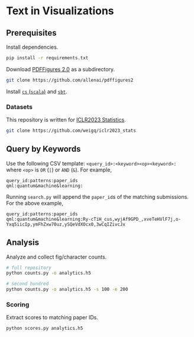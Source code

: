 # Text in Visualizations

## Prerequisites

Install dependencies.

```sh
pip install -r requirements.txt
```

Download [PDFFigures 2.0](https://github.com/allenai/pdffigures2) as a subdirectory.

```sh
git clone https://github.com/allenai/pdffigures2
```

Install [`cs` (`scala`)](https://www.scala-lang.org/download/) and [`sbt`](https://www.scala-sbt.org/1.x/docs/Installing-sbt-on-Linux.html).

### Datasets

This repository is written for [ICLR2023 Statistics](https://github.com/weigq/iclr2023_stats).

```sh
git clone https://github.com/weigq/iclr2023_stats
```

## Query by Keywords

Use the following CSV template: `<query_id>:<keyword><op><keyword>:` where `<op>` is `OR` (`|`) or `AND` (`&`). For example,

```csv
query_id:patterns:paper_ids
qml:quantum&machine&learning:
```

Running `search.py` will append the `paper_id`s of the matching submissions. For the above example,

```csv
query_id:patterns:paper_ids
qml:quantum&machine&learning:Ry-cTiH_cus,wyjAf9GPD_,xveTeHVlF7j,o-Yxq5iicIp,ymFhZxw70uz,ySQeVdXOcx0,3wCqIZivcJx
```

## Analysis

Analyze and collect fig/character counts.

```sh
# full repository
python counts.py -o analytics.h5

# second hundred
python counts.py -o analytics.h5 -s 100 -e 200
```

### Scoring

Extract scores to matching paper IDs.

```sh
python scores.py analytics.h5
```

